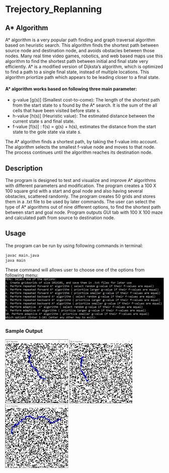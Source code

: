 # Trejectory_Replanning

## A* Algorithm  
A* algorithm is a very popular path finding and graph traversal algorithm based on heuristic search. This algorithm finds the shortest path between source node and destination node, and avoids obstacles between those nodes. Many real time video games, robotics, and web based maps use this algorithm to find the shortest path between initial and final state very efficiently. A* is a modified version of Dijksta’s algorithm, which is optimized to find a path to a single final state, instead of multiple locations. This algorithm priortize path which appears to be leading closer to a final state.  

#### A* algorithm works based on following three main parameter:
* g-value [g(s)] (Smallest  cost-to-come): The length of the shortest path from the start state to s found by the A* search. It is the sum of the all cells that have been visited before state s.
* h-value [h(s)] (Heuristic value):  The estimated distance between the current state s and final state. 
* f-value [f(s)] : f(s) = g(s) + h(s), estimates the distance from the start state to the gole state via state s.  

The  A* algorithm finds a shortest path, by taking the f-value into account. The algorithm selects the smallest f-value node and moves to that node. The process continues until the algorithm reaches its destination node.  

## Description
The program is designed to test and visualize and improve A* algorithms with different parameters and modification. The program creates a 100 X 100 square grid with a start and goal node and also having several obstacles, scattered randomly. The program creates 50 grids and stores them in a .txt file to be used by later commands. The user can select the type of A* algorithms out of nine different options, to find the shortest path between start and goal node. Program outputs GUI tab with 100 X 100 maze and calculated path from source to destination node.  

## Usage
The program can be run by using following commands in terminal:
```
javac main.java
java main
```
These command will allows user to choose one of the options from following menu:  
![Main Menu](/Images/menu.PNG)  

### Sample Output  

<img src="/Images/Option_2_Grid_30.PNG" width="200"> <img src="/Images/Option_6_Grid_45.PNG" width="200"> <img src="/Images/Option_10_Grid_19.PNG" width="200">

